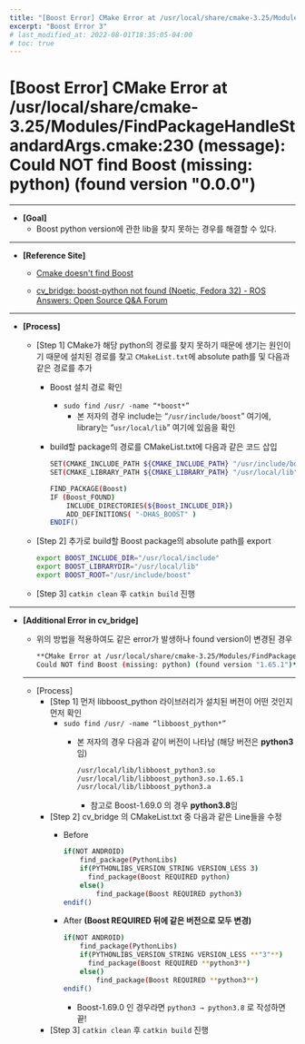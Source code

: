 ```yaml
---
title: "[Boost Error] CMake Error at /usr/local/share/cmake-3.25/Modules/FindPackageHandleStandardArgs.cmake:230 (message): Could NOT find Boost (missing: python) (found version "0.0.0")"
excerpt: "Boost Error 3"
# last_modified_at: 2022-08-01T18:35:05-04:00
# toc: true
---
```

# [Boost Error] CMake Error at /usr/local/share/cmake-3.25/Modules/FindPackageHandleStandardArgs.cmake:230 (message): Could NOT find Boost (missing: python) (found version "0.0.0")

---

- **[Goal]**
    - Boost python version에 관한 lib을 찾지 못하는 경우를 해결할 수 있다.

---

- **[Reference Site]**
    
    - [Cmake doesn't find Boost](https://stackoverflow.com/questions/3808775/cmake-doesnt-find-boost)
    
    - [cv_bridge: boost-python not found (Noetic, Fedora 32) - ROS Answers: Open Source Q&A Forum](https://answers.ros.org/question/360283/cv_bridge-boost-python-not-found-noetic-fedora-32/)
    
    [](https://github.com/ros-perception/vision_opencv/blob/0a908b0bcf33a4374b26b8572860ff48da19f74a/cv_bridge/CMakeLists.txt)
    

---

- **[Process]**
    - [Step 1] CMake가 해당 python의 경로를 찾지 못하기 때문에 생기는 원인이기 때문에 설치된 경로를 찾고 `CMakeList.txt`에 absolute path를 및 다음과 같은 경로를 추가
        - Boost 설치 경로 확인
            - `sudo find /usr/ -name “*boost*”`
                - 본 저자의 경우 include는 “`/usr/include/boost`” 여기에, library는 “`usr/local/lib`” 여기에 있음을 확인
        - build할 package의 경로를 CMakeList.txt에 다음과 같은 코드 삽입
            
            ```bash
            SET(CMAKE_INCLUDE_PATH ${CMAKE_INCLUDE_PATH} "/usr/include/boost")
            SET(CMAKE_LIBRARY_PATH ${CMAKE_LIBRARY_PATH} "/usr/local/lib")
            
            FIND_PACKAGE(Boost)
            IF (Boost_FOUND)
                INCLUDE_DIRECTORIES(${Boost_INCLUDE_DIR})
                ADD_DEFINITIONS( "-DHAS_BOOST" )
            ENDIF()
            ```
            
    - [Step 2] 추가로 build할 Boost package의 absolute path를 export
        
        ```bash
        export BOOST_INCLUDE_DIR="/usr/local/include"
        export BOOST_LIBRARYDIR="/usr/local/lib"
        export BOOST_ROOT="/usr/include/boost"
        ```
        
    - [Step 3] `catkin clean` 후 `catkin build` 진행

---

- **[Additional Error in cv_bridge]**
    - 위의 방법을 적용하여도 같은 error가 발생하나 found version이 변경된 경우
        
        ```bash
        **CMake Error at /usr/local/share/cmake-3.25/Modules/FindPackageHandleStandardArgs.cmake:230 (message):
        Could NOT find Boost (missing: python) (found version "1.65.1")**
        ```
        
    
    ---
    
    - [Process]
        - [Step 1] 먼저 libboost_python 라이브러리가 설치된 버전이 어떤 것인지 먼저 확인
            - `sudo find /usr/ -name “libboost_python*”`
                - 본 저자의 경우 다음과 같이 버전이 나타남 (해당 버전은 **python3**임)
                    
                    ```bash
                    /usr/local/lib/libboost_python3.so
                    /usr/local/lib/libboost_python3.so.1.65.1
                    /usr/local/lib/libboost_python3.a
                    ```
                    
                    - 참고로 Boost-1.69.0 의 경우 **python3.8**임
        - [Step 2] cv_bridge 의 CMakeList.txt 중 다음과 같은 Line들을 수정
            - Before
                
                ```bash
                if(NOT ANDROID)
                	find_package(PythonLibs)
                	if(PYTHONLIBS_VERSION_STRING VERSION_LESS 3)
                	  find_package(Boost REQUIRED python)
                	else()
                		find_package(Boost REQUIRED python3)
                endif()
                ```
                
            - After **(Boost REQUIRED 뒤에 같은 버전으로 모두 변경)**
                
                ```bash
                if(NOT ANDROID)
                	find_package(PythonLibs)
                	if(PYTHONLIBS_VERSION_STRING VERSION_LESS **"3"**)
                	  find_package(Boost REQUIRED **python3**)
                	else()
                		find_package(Boost REQUIRED **python3**)
                endif()
                ```
                
                - Boost-1.69.0 인 경우라면 `python3 → python3.8` 로 작성하면 끝!
        - [Step 3] `catkin clean` 후 `catkin build` 진행